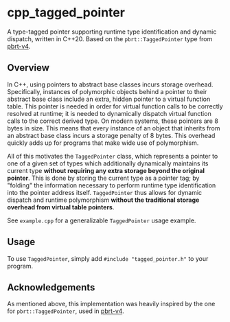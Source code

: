 # cpp_tagged_pointer

A type-tagged pointer supporting runtime type identification and dynamic dispatch, written in C++20. Based on the `pbrt::TaggedPointer` type from [pbrt-v4](https://github.com/mmp/pbrt-v4).

## Overview

In C++, using pointers to abstract base classes incurs storage overhead. Specifically, instances of polymorphic objects behind a pointer to their abstract base class include an extra, hidden pointer to a virtual function table. This pointer is needed in order for virtual function calls to be correctly resolved at runtime; it is needed to dynamically dispatch virtual function calls to the correct derived type. On modern systems, these pointers are 8 bytes in size. This means that every instance of an object that inherits from an abstract base class incurs a storage penalty of 8 bytes. This overhead quickly adds up for programs that make wide use of polymorphism.

All of this motivates the `TaggedPointer` class, which represents a pointer to one of a given set of types which additionally dynamically maintains its current type <b>without requiring any extra storage beyond the original pointer</b>. This is done by storing the current type as a pointer tag; by "folding" the information necessary to perform runtime type identification into the pointer address itself. `TaggedPointer` thus allows for dynamic dispatch and runtime polymorphism <b>without the traditional storage overhead from virtual table pointers</b>.

See `example.cpp` for a generalizable `TaggedPointer` usage example.

## Usage
To use `TaggedPointer`, simply add `#include "tagged_pointer.h"` to your program.

## Acknowledgements
As mentioned above, this implementation was heavily inspired by the one for `pbrt::TaggedPointer`, used in [pbrt-v4](https://github.com/mmp/pbrt-v4).

